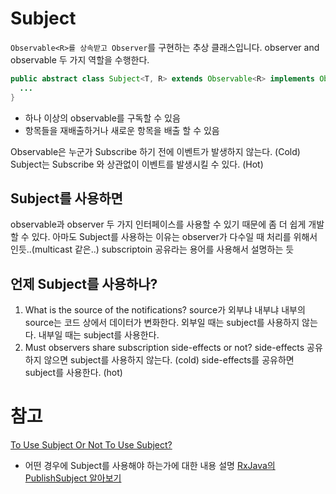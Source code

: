 # Subject
`Observable<R>를 상속받고 Observer`를 구현하는 추상 클래스입니다.
observer and observable 두 가지 역할을 수행한다.
```java
public abstract class Subject<T, R> extends Observable<R> implements Observer<T> {
  ...
}
```
- 하나 이상의 observable를 구독할 수 있음
- 항목들을 재배출하거나 새로운 항목을 배출 할 수 있음  

Observable은 누군가 Subscribe 하기 전에 이벤트가 발생하지 않는다. (Cold)
Subject는 Subscribe 와 상관없이 이벤트를 발생시킬 수 있다. (Hot)


## Subject를 사용하면
observable과 observer 두 가지 인터페이스를 사용할 수 있기 때문에 좀 더 쉽게 개발할 수 있다.
아마도 Subject를 사용하는 이유는 observer가 다수일 때 처리를 위해서인듯..(multicast 같은..)
subscriptoin 공유라는 용어를 사용해서 설명하는 듯


## 언제 Subject를 사용하나?
1. What is the source of the notifications?
source가 외부냐 내부냐
내부의 source는 코드 상에서 데이터가 변화한다.
외부일 때는 subject를 사용하지 않는다.
내부일 때는 subject를 사용한다.
2. Must observers share subscription side-effects or not?
side-effects 공유하지 않으면 subject를 사용하지 않는다. (cold)
side-effects를 공유하면 subject를 사용한다. (hot)

# 참고
[To Use Subject Or Not To Use Subject?](http://davesexton.com/blog/post/To-Use-Subject-Or-Not-To-Use-Subject.aspx)
- 어떤 경우에 Subject를 사용해야 하는가에 대한 내용 설명
[RxJava의 PublishSubject 알아보기](https://academy.realm.io/kr/posts/rxjava-publish-subject/)
